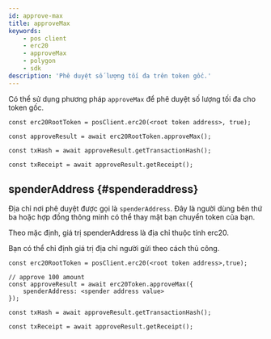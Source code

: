 ```yaml
---
id: approve-max
title: approveMax
keywords:
    - pos client
    - erc20
    - approveMax
    - polygon
    - sdk
description: 'Phê duyệt số lượng tối đa trên token gốc.'
---
```


Có thể sử dụng phương pháp `approveMax` để phê duyệt số lượng tối đa cho token gốc.

```
const erc20RootToken = posClient.erc20(<root token address>, true);

const approveResult = await erc20RootToken.approveMax();

const txHash = await approveResult.getTransactionHash();

const txReceipt = await approveResult.getReceipt();

```

## spenderAddress {#spenderaddress}

Địa chỉ nơi phê duyệt được gọi là `spenderAddress`. Đây là người dùng bên thứ ba hoặc hợp đồng thông minh có thể thay mặt bạn chuyển token của bạn.

Theo mặc định, giá trị spenderAddress là địa chỉ thuộc tính erc20.

Bạn có thể chỉ định giá trị địa chỉ người gửi theo cách thủ công.

```
const erc20RootToken = posClient.erc20(<root token address>,true);

// approve 100 amount
const approveResult = await erc20Token.approveMax({
    spenderAddress: <spender address value>
});

const txHash = await approveResult.getTransactionHash();

const txReceipt = await approveResult.getReceipt();

```
